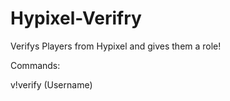 # Hypixel-Verifry
Verifys Players from Hypixel and gives them a role!

Commands:

v!verify (Username)
